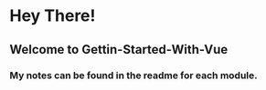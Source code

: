 # Hey There!
## Welcome to Gettin-Started-With-Vue
### My notes can be found in the readme for each module.
